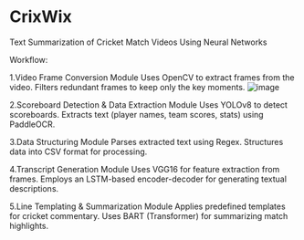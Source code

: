 # CrixWix
Text Summarization of Cricket Match Videos Using Neural Networks

Workflow:

1.Video Frame Conversion Module
Uses OpenCV to extract frames from the video.
Filters redundant frames to keep only the key moments.
![image](https://github.com/user-attachments/assets/718354d1-2328-4c10-a892-2da78173d772)


2.Scoreboard Detection & Data Extraction Module
Uses YOLOv8 to detect scoreboards.
Extracts text (player names, team scores, stats) using PaddleOCR.

3.Data Structuring Module
Parses extracted text using Regex.
Structures data into CSV format for processing.

4.Transcript Generation Module
Uses VGG16 for feature extraction from frames.
Employs an LSTM-based encoder-decoder for generating textual descriptions.

5.Line Templating & Summarization Module
Applies predefined templates for cricket commentary.
Uses BART (Transformer) for summarizing match highlights.


